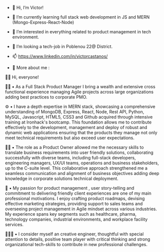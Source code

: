 - 👋 Hi, I’m Victor!
- 🌱 I’m currently learning full stack web development in JS and MERN (Mongo-Express-React-Node)
- 👀 I’m interested in everything related to product management in tech environment.
- 🚀 I’m looking a tech-job in Poblenou 22@ District.
- 📫 https://www.linkedin.com/in/victorcastanos/

- 🔖 More about me :

👋🏻  Hi, everyone! 

👨‍💻 ▪️  As a Full Stack Product Manager I bring a wealth and extensive cross functional experience managing Agile projects across large organizations adding best practices to corporate PMO.

 ⚙️ ▪️ I have a depth expertise in MERN stack, showcasing a comprehensive understanding of MongoDB, Express, React, Node, Rest API, Python, MySQL, Javascript, HTML5, CSS3 and Github acquired through intensive training at Ironhack's bootcamp. This foundation allows me to contribute effectively to the development, management and deploy of robust and dynamic web applications ensuring that the products they manage not only meet technical requirements but also exceed user expectations.

🤹‍♂️ ▪️ The role as a Product Owner allowed me the necessary skills to translate business requirements into user friendly solutions, collaborating successfully with diverse teams, including full-stack developers, engineering managers, UX/UI teams, operations and business stakeholders, up to the C-suite level. This collaborative approach strengthened me a seamless communication and alignment of business objectives adding deep knowledge in corporate solutions technical deployment.

🚀 ▪️ My passion for product management , user story-telling and commitment to delivering friendly client experiences are one of my main professional motivations. I enjoy crafting product roadmaps, devising effective marketing strategies, providing support to sales teams and overseeing project management in Agile mindset across various industries. My experience spans key segments such as healthcare, pharma, technology companies, industrial environments, and workplace facility services.
 
👨🏻‍🎤 ▪️ I consider myself an creative engineer, thoughtful with special attention to details, positive team player with critical thinking and strong organizational tech-skills to contribute in new professional challenges.


